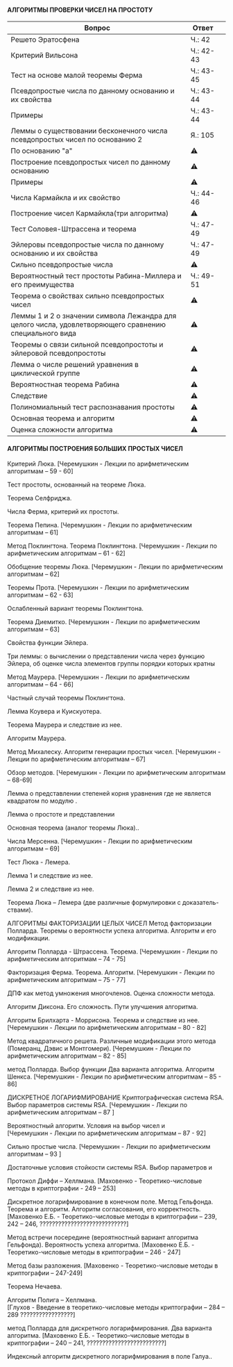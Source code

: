 #### АЛГОРИТМЫ ПРОВЕРКИ ЧИСЕЛ НА ПРОСТОТУ
| Вопрос  | Ответ |  |
| ------------- | ------------- | ------------- |
| Решето Эратосфена | Ч.: 42 | |
| Критерий Вильсона | Ч.: 42-43 | |
| Тест на основе малой теоремы Ферма | Ч.: 43-45 | |
| Псевдопростые числа по данному основанию и их свойства | Ч.: 43-44 | |
| Примеры | Ч.: 43-44 | |
| Леммы о существовании бесконечного числа псевдопростых чисел по основанию 2 | Я.: 105 | |
| По основанию "а" | :warning: | |
| Построение псевдопростых чисел по данному основанию | :warning: | |
| Примеры | :warning: | |
| Числа Кармайкла и их свойство | Ч.: 44-46 | |
| Построение чисел Кармайкла(три алгоритма) | :warning: | |
| Тест Соловея-Штрассена и теорема | Ч.: 47-49 | |
| Эйлеровы псевдопростые числа по данному основанию и их свойства | Ч.: 47-49 | |
| Сильно псевдопростые числа | :warning: | |
| Вероятностный тест простоты  Рабина-Миллера и его преимущества | Ч.: 49-51 | |
| Теорема о свойствах сильно псевдопростых чисел | :warning: | | 
| Леммы 1 и 2 о значении символа Лежандра для целого числа, удовлетворяющего сравнению специального вида | :warning: | |
| Теоремы о связи сильной псевдопростоты и эйлеровой псевдопростоты | :warning: | |
| Лемма о числе решений уравнения   в циклической группе | :warning: | |
| Вероятностная теорема Рабина | :warning: | |
| Следствие | :warning: | |
| Полиномиальный тест распознавания простоты | :warning: | |
| Основная теорема и алгоритм | :warning: | |
| Оценка сложности алгоритма | :warning: | |

#### АЛГОРИТМЫ ПОСТРОЕНИЯ БОЛЬШИХ ПРОСТЫХ ЧИСЕЛ 
Критерий Люка. 
[Черемушкин - Лекции по арифметическим алгоритмам – 59 - 60]


Тест простоты, основанный на теореме Люка. 

Теорема Селфриджа. 


Числа Ферма, критерий их простоты. 

Теорема Пепина.
[Черемушкин - Лекции по арифметическим алгоритмам – 61]

Метод  Поклингтона.  Теорема Поклингтона. 
[Черемушкин - Лекции по арифметическим алгоритмам – 61 - 62]

Обобщение теоремы Люка. 
[Черемушкин - Лекции по арифметическим алгоритмам – 62]


Теоремы Прота.
[Черемушкин - Лекции по арифметическим алгоритмам – 62 - 63]


Ослабленный вариант теоремы Поклингтона. 

Теорема Диемитко.
[Черемушкин - Лекции по арифметическим алгоритмам – 63]

Свойства функции Эйлера. 

Три леммы: о вычислении   о представлении числа   через функцию Эйлера,   об оценке числа элементов группы    порядки которых кратны  

Метод Маурера. 
[Черемушкин - Лекции по арифметическим алгоритмам – 64 - 66]


Частный случай теоремы Поклингтона. 

Лемма Коувера и Куискуотера. 

Теорема Маурера и следствие из нее.

 Алгоритм Маурера.

Метод Михалеску. Алгоритм генерации простых чисел.
[Черемушкин - Лекции по арифметическим алгоритмам – 67]

Обзор  методов. 
[Черемушкин - Лекции по арифметическим алгоритмам – 68-69]


Лемма о представлении степеней корня   уравнения    где   не является квадратом по модулю  . 

Лемма о простоте   и представлении  

Основная теорема (аналог теоремы Люка)..

Числа Мерсенна. 
[Черемушкин - Лекции по арифметическим алгоритмам – 69]

Тест Люка - Лемера. 

Лемма 1 и следствие из нее. 

Лемма 2 и следствие из нее. 

Теорема Люка – Лемера  (две различные формулировки с доказатель-ствами).

АЛГОРИТМЫ ФАКТОРИЗАЦИИ ЦЕЛЫХ ЧИСЕЛ 
Метод факторизации Полларда. Теоремы о вероятности успеха алгоритма. Алгоритм и его модификации.

Алгоритм Полларда - Штрассена. Теорема.
[Черемушкин - Лекции по арифметическим алгоритмам – 74 - 75]


Факторизация Ферма. Теорема. Алгоритм.
[Черемушкин - Лекции по арифметическим алгоритмам – 75 - 77]


ДПФ как метод умножения многочленов. Оценка сложности метода.

Алгоритм Диксона. Его сложность. Пути улучшения алгоритма.

Алгоритм Брилхарта - Моррисона. Теорема и следствие из нее.
[Черемушкин - Лекции по арифметическим алгоритмам – 80 - 82]


Метод квадратичного решета. Различные модификации этого метода  (Померанц,
Дэвис и Монтгомери).
[Черемушкин - Лекции по арифметическим алгоритмам – 82 - 85]

 метод Полларда. Выбор функции  Два варианта алгоритма. Алгоритм Шенкса.
[Черемушкин - Лекции по арифметическим алгоритмам – 85 - 86]


ДИСКРЕТНОЕ ЛОГАРИФМИРОВАНИЕ 
Криптографическая система  RSA. Выбор параметров системы  RSA. 
[Черемушкин - Лекции по арифметическим алгоритмам – 87 ]

Вероятностный алгоритм. Условия на выбор чисел   и  
[Черемушкин - Лекции по арифметическим алгоритмам – 87 - 92]

 Сильно простые числа. 
[Черемушкин - Лекции по арифметическим алгоритмам – 93  ]

Достаточные условия стойкости системы RSA.  Выбор параметров   и   

Протокол Диффи – Хеллмана.
[Маховенко - Теоретико-числовые методы в криптографии  - 249 – 253]

  Дискретное логарифмирование в конечном поле. Метод Гельфонда. Теорема и алгоритм.  Алгоритм согласования, его корректность. 
[Маховенко Е.Б. - Теоретико-числовые методы в криптографии – 239, 242 – 246,
????????????????????????????]

Метод встречи посередине (вероятностный вариант алгоритма Гельфонда). Вероятность успеха алгоритма. 
[Маховенко Е.Б. - Теоретико-числовые методы в криптографии – 246 - 247]

Метод базы разложения.
[Маховенко - Теоретико-числовые методы в криптографии – 247-249]

Теорема Нечаева. 

Алгоритм Полига – Хеллмана.  
[Глухов - Введение в теоретико-числовые методы криптографии – 284 – 289
?????????????????]

 метод Полларда для дискретного логарифмирования. Два варианта алгоритма.
[Маховенко Е.Б. - Теоретико-числовые методы в криптографии – 240 – 241,
?????????????????????????]

Индексный алгоритм дискретного логарифмирования в поле Галуа..
